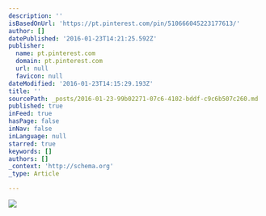 ```yaml
---
description: ''
isBasedOnUrl: 'https://pt.pinterest.com/pin/510666045223177613/'
author: []
datePublished: '2016-01-23T14:21:25.592Z'
publisher:
  name: pt.pinterest.com
  domain: pt.pinterest.com
  url: null
  favicon: null
dateModified: '2016-01-23T14:15:29.193Z'
title: ''
sourcePath: _posts/2016-01-23-99b02271-07c6-4102-bddf-c9c6b507c260.md
published: true
inFeed: true
hasPage: false
inNav: false
inLanguage: null
starred: true
keywords: []
authors: []
_context: 'http://schema.org'
_type: Article

---
```

![](https://s-media-cache-ak0.pinimg.com/236x/ba/6c/08/ba6c085a4b17d5bcee072af53b263c8f.jpg)